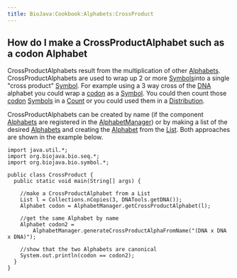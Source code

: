 ```yaml
---
title: BioJava:Cookbook:Alphabets:CrossProduct
---
```


How do I make a CrossProductAlphabet such as a codon Alphabet
-------------------------------------------------------------

CrossProductAlphabets result from the multiplication of other
[Alphabets](http://www.biojava.org/docs/api14/org/biojava/bio/symbol/Alphabet.html).
CrossProductAlphabets are used to wrap up 2 or more
[Symbols](http://www.biojava.org/docs/api14/org/biojava/bio/symbol/Symbol.html)into
a single "cross product"
[Symbol](http://www.biojava.org/docs/api14/org/biojava/bio/symbol/Symbol.html).
For example using a 3 way cross of the [DNA](wp:DNA "wikilink") alphabet
you could wrap a [codon](wp:codon "wikilink") as a
[Symbol](http://www.biojava.org/docs/api14/org/biojava/bio/symbol/Symbol.html).
You could then count those [codon](wp:codon "wikilink")
[Symbols](http://www.biojava.org/docs/api14/org/biojava/bio/symbol/Symbol.html)
in a
[Count](http://www.biojava.org/docs/api14/org/biojava/bio/dist/Count.html)
or you could used them in a
[Distribution](http://www.biojava.org/docs/api14/org/biojava/bio/dist/Distribution.html).

CrossProductAlphabets can be created by name (if the component
[Alphabets](http://www.biojava.org/docs/api14/org/biojava/bio/symbol/Alphabet.html)
are registered in the
[AlphabetManager](http://www.biojava.org/docs/api14/org/biojava/bio/symbol/AlphabetManager.html))
or by making a list of the desired
[Alphabets](http://www.biojava.org/docs/api14/org/biojava/bio/symbol/Alphabet.html)
and creating the
[Alphabet](http://www.biojava.org/docs/api14/org/biojava/bio/symbol/Alphabet.html)
from the
[List](http://java.sun.com/j2se/1.4.2/docs/api/java/util/List.html).
Both approaches are shown in the example below.

    import java.util.*;
    import org.biojava.bio.seq.*;
    import org.biojava.bio.symbol.*;

    public class CrossProduct {
      public static void main(String[] args) {

        //make a CrossProductAlphabet from a List
        List l = Collections.nCopies(3, DNATools.getDNA());
        Alphabet codon = AlphabetManager.getCrossProductAlphabet(l);

        //get the same Alphabet by name
        Alphabet codon2 =
            AlphabetManager.generateCrossProductAlphaFromName("(DNA x DNA x DNA)");

        //show that the two Alphabets are canonical
        System.out.println(codon == codon2);
      }
    }
